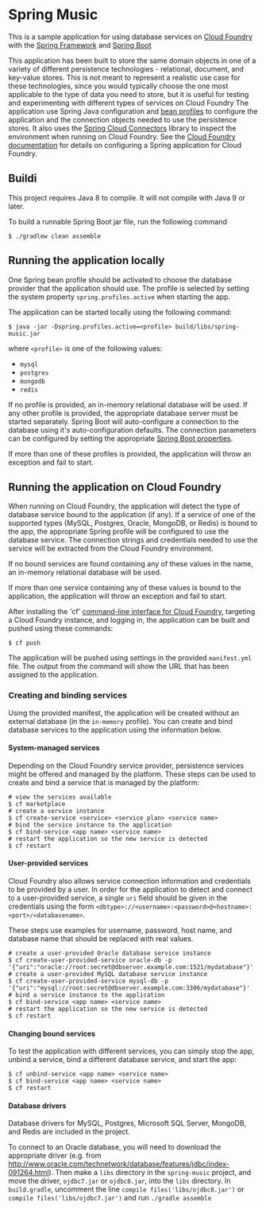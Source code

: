 Spring Music
============
This is a sample application for using database services on [Cloud Foundry](http://cloudfoundry.org) with the [Spring Framework](http://spring.io) and [Spring Boot](http://projects.spring.io/spring-boot/)

This application has been built to store the same domain objects in one of a variety of different persistence technologies - relational, document, and key-value stores. This is not meant to represent a realistic use case for these technologies, since you would typically choose the one most applicable to the type of data you need to store, but it is useful for testing and experimenting with different types of services on Cloud Foundry
The application use Spring Java configuration and [bean profiles](http://docs.spring.io/spring-boot/docs/current/reference/html/boot-features-profiles.html) to configure the application and the connection objects needed to use the persistence stores. It also uses the [Spring Cloud Connectors](http://cloud.spring.io/spring-cloud-connectors/) library to inspect the environment when running on Cloud Foundry. See the [Cloud Foundry documentation](http://docs.cloudfoundry.org/buildpacks/java/spring-service-bindings.html) for details on configuring a Spring application for Cloud Foundry.

## Buildi

This project requires Java 8 to compile. It will not compile with Java 9 or later.

To build a runnable Spring Boot jar file, run the following command

~~~
$ ./gradlew clean assemble
~~~

## Running the application locally

One Spring bean profile should be activated to choose the database provider that the application should use. The profile is selected by setting the system property `spring.profiles.active` when starting the app.

The application can be started locally using the following command:

~~~
$ java -jar -Dspring.profiles.active=<profile> build/libs/spring-music.jar
~~~

where `<profile>` is one of the following values:

* `mysql`
* `postgres`
* `mongodb`
* `redis`

If no profile is provided, an in-memory relational database will be used. If any other profile is provided, the appropriate database server must be started separately. Spring Boot will auto-configure a connection to the database using it's auto-configuration defaults. The connection parameters can be configured by setting the appropriate [Spring Boot properties](http://docs.spring.io/spring-boot/docs/current/reference/html/common-application-properties.html).

If more than one of these profiles is provided, the application will throw an exception and fail to start.

## Running the application on Cloud Foundry

When running on Cloud Foundry, the application will detect the type of database service bound to the application (if any). If a service of one of the supported types (MySQL, Postgres, Oracle, MongoDB, or Redis) is bound to the app, the appropriate Spring profile will be configured to use the database service. The connection strings and credentials needed to use the service will be extracted from the Cloud Foundry environment.

If no bound services are found containing any of these values in the name, an in-memory relational database will be used.

If more than one service containing any of these values is bound to the application, the application will throw an exception and fail to start.

After installing the 'cf' [command-line interface for Cloud Foundry](http://docs.cloudfoundry.org/cf-cli/), targeting a Cloud Foundry instance, and logging in, the application can be built and pushed using these commands:

~~~
$ cf push
~~~

The application will be pushed using settings in the provided `manifest.yml` file. The output from the command will show the URL that has been assigned to the application.

### Creating and binding services

Using the provided manifest, the application will be created without an external database (in the `in-memory` profile). You can create and bind database services to the application using the information below.

#### System-managed services

Depending on the Cloud Foundry service provider, persistence services might be offered and managed by the platform. These steps can be used to create and bind a service that is managed by the platform:

~~~
# view the services available
$ cf marketplace
# create a service instance
$ cf create-service <service> <service plan> <service name>
# bind the service instance to the application
$ cf bind-service <app name> <service name>
# restart the application so the new service is detected
$ cf restart
~~~

#### User-provided services

Cloud Foundry also allows service connection information and credentials to be provided by a user. In order for the application to detect and connect to a user-provided service, a single `uri` field should be given in the credentials using the form `<dbtype>://<username>:<password>@<hostname>:<port>/<databasename>`.

These steps use examples for username, password, host name, and database name that should be replaced with real values.

~~~
# create a user-provided Oracle database service instance
$ cf create-user-provided-service oracle-db -p '{"uri":"oracle://root:secret@dbserver.example.com:1521/mydatabase"}'
# create a user-provided MySQL database service instance
$ cf create-user-provided-service mysql-db -p '{"uri":"mysql://root:secret@dbserver.example.com:3306/mydatabase"}'
# bind a service instance to the application
$ cf bind-service <app name> <service name>
# restart the application so the new service is detected
$ cf restart
~~~

#### Changing bound services

To test the application with different services, you can simply stop the app, unbind a service, bind a different database service, and start the app:

~~~
$ cf unbind-service <app name> <service name>
$ cf bind-service <app name> <service name>
$ cf restart
~~~

#### Database drivers

Database drivers for MySQL, Postgres, Microsoft SQL Server, MongoDB, and Redis are included in the project.

To connect to an Oracle database, you will need to download the appropriate driver (e.g. from http://www.oracle.com/technetwork/database/features/jdbc/index-091264.html). Then make a `libs` directory in the `spring-music` project, and move the driver, `ojdbc7.jar` or `ojdbc8.jar`, into the `libs` directory.
In `build.gradle`, uncomment the line `compile files('libs/ojdbc8.jar')` or `compile files('libs/ojdbc7.jar')` and run `./gradle assemble`
